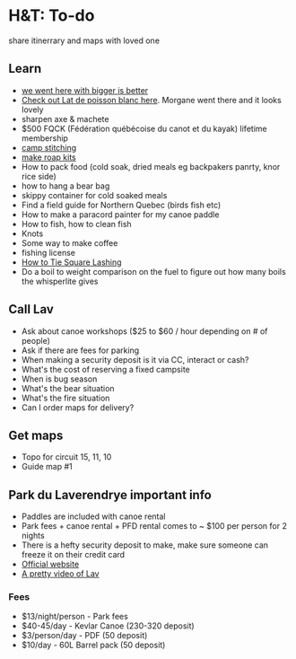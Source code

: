 # H&T: To-do

share itinerrary and maps with loved one

## Learn

- [we went here with bigger is better](https://www.sepaq.com/rf/mas/index.dot?language_id=1)
- [Check out Lat de poisson blanc here](https://poissonblanc.ca/en/). Morgane went there and it looks lovely
- sharpen axe & machete
- $500 FQCK (Fédération québécoise du canot et du kayak) lifetime membership
- [camp stitching](https://www.youtube.com/watch?v=fAV8lfI_6jM&feature=emb_title)
- [make roap kits](https://www.youtube.com/watch?v=h_Av_751ysI)
- How to pack food (cold soak, dried meals eg backpakers panrty, knor rice side)
- how to hang a bear bag
- skippy container for cold soaked meals
- Find a field guide for Northern Quebec (birds fish etc)
- How to make a paracord painter for my canoe paddle
- How to fish, how to clean fish
- Knots
- Some way to make coffee
- fishing license
- [How to Tie Square Lashing](https://survivalsherpa.wordpress.com/2015/02/22/camp-craft-how-to-tie-square-lashing/)
- Do a boil to weight comparison on the fuel to figure out how many boils the whisperlite gives

## Call Lav

- Ask about canoe workshops ($25 to $60 / hour depending on # of people)
- Ask if there are fees for parking
- When making a security deposit is it via CC, interact or cash?
- What's the cost of reserving a fixed campsite
- When is bug season
- What's the bear situation
- What's the fire situation
- Can I order maps for delivery?

## Get maps

- Topo for circuit 15, 11, 10
- Guide map #1

## Park du Laverendrye important info

- Paddles are included with canoe rental
- Park fees + canoe rental + PFD rental comes to ~ $100 per person for 2 nights
- There is a hefty security deposit to make, make sure someone can freeze it on their credit card
- [Official website](http://www.canot-camping.ca/)
- [A pretty video of Lav](https://www.youtube.com/watch?v=AKIkUEd0sMo)

### Fees

- $13/night/person - Park fees
- $40-45/day - Kevlar Canoe (230-320 deposit)
- $3/person/day - PDF (50 deposit)
- $10/day - 60L Barrel pack (50 deposit)
